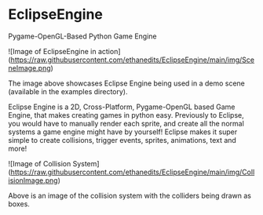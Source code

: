 # EclipseEngine
Pygame-OpenGL-Based Python Game Engine

![Image of EclipseEngine in action]
(https://raw.githubusercontent.com/ethanedits/EclipseEngine/main/img/SceneImage.png)

The image above showcases Eclipse Engine being used in a demo scene (available in the examples directory).

Eclipse Engine is a 2D, Cross-Platform, Pygame-OpenGL based Game Engine, that makes creating games in python easy. Previously to Eclipse, you would have to manually render each sprite, and create all the normal systems a game engine might have by yourself! Eclipse makes it super simple to create collisions, trigger events, sprites, animations, text and more!

![Image of Collision System]
(https://raw.githubusercontent.com/ethanedits/EclipseEngine/main/img/CollisionImage.png)

Above is an image of the collision system with the colliders being drawn as boxes.
